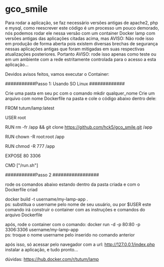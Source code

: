# gco_smile

Para rodar a aplicação, se faz necessário versões antigas de apache2, php e mysql, 
como reescrever este código é um processo um pouco demorado,
nós podemos rodar ele nessa versão com um container Docker lamp 
com versões antigas das aplicações citadas acima, mas AVISO:
Não rode isso em produção de forma aberta pois existem diversas brechas 
de segurança nessas aplicações antigas que foram mitigadas em suas respectivas 
atualizações posteriores.
Portanto AVISO: rode isso apenas como teste ou em um ambiente com a rede estritamente 
controlada para o acesso a esta aplicação...

Devidos avisos feitos, vamos executar o Container:

###########Passo 1: Usando SO Linux #############

Crie uma pasta em seu pc com o comando mkdir qualquer_nome
Crie um arquivo com nome Dockerfile na pasta e cole o código abaixo dentro dele:

FROM tutum/lamp:latest

USER root

RUN rm -fr /app && git clone https://github.com/hck5/gco_smile.git /app

RUN chown -R root:root /app

RUN chmod -R 777 /app

EXPOSE 80 3306

CMD ["/run.sh"]



###########Passo 2 #################

rode os comandos abaixo estando dentro da pasta criada e com o Dockerfile criad

docker build -t username/my-lamp-app .             
ps: substitua o username pelo nome de seu usuário, ou por $USER
este comando irá construir o container com as instruções e comandos do arquivo Dockerfile

após, rode o container com o comando:
docker run -d -p 80:80 -p 3306:3306 username/my-lamp-app     
ps: troque o nome username pelo inserido no comando anterior                 

após isso, só acessar pelo navegador com a url:   http://127.0.0.1/index.php
instalar a aplicação, e tudo pronto...



dúvidas: https://hub.docker.com/r/tutum/lamp
